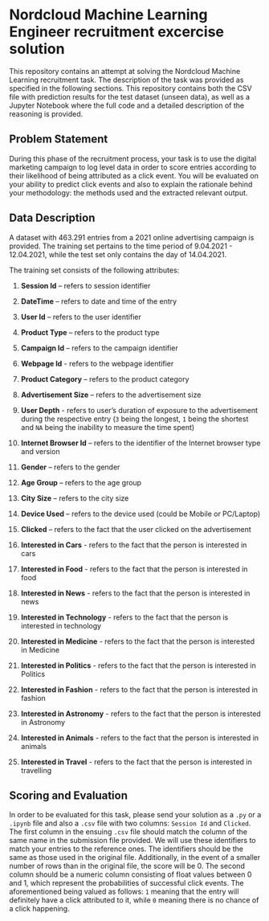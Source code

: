 # Nordcloud Machine Learning Engineer recruitment excercise solution
This repository contains an attempt at solving the Nordcloud Machine Learning recruitment task. The description of the task was provided as specified in the following sections. This repository contains both the CSV file with prediction results for the test dataset (unseen data), as well as a Jupyter Notebook where the full code and a detailed description of the reasoning is provided.  

## Problem Statement
During this phase of the recruitment process, your task is to use the digital marketing campaign to log
level data in order to score entries according to their likelihood of being attributed as a click event.
You will be evaluated on your ability to predict click events and also to explain the rationale behind
your methodology: the methods used and the extracted relevant output.

## Data Description

A dataset with 463.291 entries from a 2021 online advertising campaign is provided.
The training set pertains to the time period of 9.04.2021 - 12.04.2021, while the test set only
contains the day of 14.04.2021.

The training set consists of the following attributes:

1. **Session Id** – refers to session identifier
2. **DateTime** – refers to date and time of the entry
3. **User Id** – refers to the user identifier
4. **Product Type** – refers to the product type
5. **Campaign Id** – refers to the campaign identifier
6. **Webpage Id** - refers to the webpage identifier
7. **Product Category** – refers to the product category
8. **Advertisement Size** – refers to the advertisement size
9. **User Depth** - refers to user’s duration of exposure to the advertisement during the respective entry (`3` being the longest, `1` being the shortest and `NA` being the inability to measure the time spent)
10. **Internet Browser Id** – refers to the identifier of the Internet browser type and version
11. **Gender** – refers to the gender
12. **Age Group** – refers to the age group
13. **City Size** – refers to the city size
14. **Device Used** – refers to the device used (could be Mobile or PC/Laptop)
15. **Clicked** – refers to the fact that the user clicked on the advertisement
16. **Interested in Cars** - refers to the fact that the person is interested in cars

17. **Interested in Food** - refers to the fact that the person is interested in food
18. **Interested in News** - refers to the fact that the person is interested in news
19. **Interested in Technology** - refers to the fact that the person is interested in technology
20. **Interested in Medicine** - refers to the fact that the person is interested in Medicine
21. **Interested in Politics** - refers to the fact that the person is interested in Politics
22. **Interested in Fashion** - refers to the fact that the person is interested in fashion
23. **Interested in Astronomy** - refers to the fact that the person is interested in Astronomy
24. **Interested in Animals** - refers to the fact that the person is interested in animals
25. **Interested in Travel** - refers to the fact that the person is interested in travelling

## Scoring and Evaluation
In order to be evaluated for this task, please send your solution as a `.py` or a `.ipynb` file and also a
`.csv` file with two columns: `Session Id` and `Clicked`. The first column in the ensuing `.csv` file
should match the column of the same name in the submission file provided. We will use these
identifiers to match your entries to the reference ones. The identifiers should be the same as those
used in the original file. Additionally, in the event of a smaller number of rows than in the original file,
the score will be 0.
The second column should be a numeric column consisting of float values between 0 and 1, which
represent the probabilities of successful click events. The aforementioned being valued as follows: `1`
meaning that the entry will definitely have a click attributed to it, while `0` meaning there is no chance
of a click happening.
